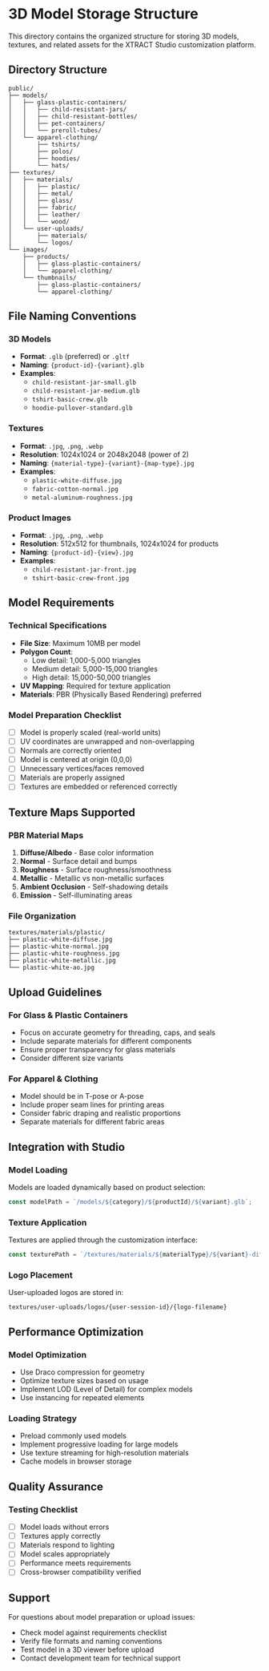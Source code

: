 # 3D Model Storage Structure

This directory contains the organized structure for storing 3D models, textures, and related assets for the XTRACT Studio customization platform.

## Directory Structure

```
public/
├── models/
│   ├── glass-plastic-containers/
│   │   ├── child-resistant-jars/
│   │   ├── child-resistant-bottles/
│   │   ├── pet-containers/
│   │   └── preroll-tubes/
│   └── apparel-clothing/
│       ├── tshirts/
│       ├── polos/
│       ├── hoodies/
│       └── hats/
├── textures/
│   ├── materials/
│   │   ├── plastic/
│   │   ├── metal/
│   │   ├── glass/
│   │   ├── fabric/
│   │   ├── leather/
│   │   └── wood/
│   └── user-uploads/
│       ├── materials/
│       └── logos/
└── images/
    ├── products/
    │   ├── glass-plastic-containers/
    │   └── apparel-clothing/
    └── thumbnails/
        ├── glass-plastic-containers/
        └── apparel-clothing/
```

## File Naming Conventions

### 3D Models
- **Format**: `.glb` (preferred) or `.gltf`
- **Naming**: `{product-id}-{variant}.glb`
- **Examples**:
  - `child-resistant-jar-small.glb`
  - `child-resistant-jar-medium.glb`
  - `tshirt-basic-crew.glb`
  - `hoodie-pullover-standard.glb`

### Textures
- **Format**: `.jpg`, `.png`, `.webp`
- **Resolution**: 1024x1024 or 2048x2048 (power of 2)
- **Naming**: `{material-type}-{variant}-{map-type}.jpg`
- **Examples**:
  - `plastic-white-diffuse.jpg`
  - `fabric-cotton-normal.jpg`
  - `metal-aluminum-roughness.jpg`

### Product Images
- **Format**: `.jpg`, `.png`, `.webp`
- **Resolution**: 512x512 for thumbnails, 1024x1024 for products
- **Naming**: `{product-id}-{view}.jpg`
- **Examples**:
  - `child-resistant-jar-front.jpg`
  - `tshirt-basic-crew-front.jpg`

## Model Requirements

### Technical Specifications
- **File Size**: Maximum 10MB per model
- **Polygon Count**: 
  - Low detail: 1,000-5,000 triangles
  - Medium detail: 5,000-15,000 triangles
  - High detail: 15,000-50,000 triangles
- **UV Mapping**: Required for texture application
- **Materials**: PBR (Physically Based Rendering) preferred

### Model Preparation Checklist
- [ ] Model is properly scaled (real-world units)
- [ ] UV coordinates are unwrapped and non-overlapping
- [ ] Normals are correctly oriented
- [ ] Model is centered at origin (0,0,0)
- [ ] Unnecessary vertices/faces removed
- [ ] Materials are properly assigned
- [ ] Textures are embedded or referenced correctly

## Texture Maps Supported

### PBR Material Maps
1. **Diffuse/Albedo** - Base color information
2. **Normal** - Surface detail and bumps
3. **Roughness** - Surface roughness/smoothness
4. **Metallic** - Metallic vs non-metallic surfaces
5. **Ambient Occlusion** - Self-shadowing details
6. **Emission** - Self-illuminating areas

### File Organization
```
textures/materials/plastic/
├── plastic-white-diffuse.jpg
├── plastic-white-normal.jpg
├── plastic-white-roughness.jpg
├── plastic-white-metallic.jpg
└── plastic-white-ao.jpg
```

## Upload Guidelines

### For Glass & Plastic Containers
- Focus on accurate geometry for threading, caps, and seals
- Include separate materials for different components
- Ensure proper transparency for glass materials
- Consider different size variants

### For Apparel & Clothing
- Model should be in T-pose or A-pose
- Include proper seam lines for printing areas
- Consider fabric draping and realistic proportions
- Separate materials for different fabric areas

## Integration with Studio

### Model Loading
Models are loaded dynamically based on product selection:
```typescript
const modelPath = `/models/${category}/${productId}/${variant}.glb`;
```

### Texture Application
Textures are applied through the customization interface:
```typescript
const texturePath = `/textures/materials/${materialType}/${variant}-diffuse.jpg`;
```

### Logo Placement
User-uploaded logos are stored in:
```
textures/user-uploads/logos/{user-session-id}/{logo-filename}
```

## Performance Optimization

### Model Optimization
- Use Draco compression for geometry
- Optimize texture sizes based on usage
- Implement LOD (Level of Detail) for complex models
- Use instancing for repeated elements

### Loading Strategy
- Preload commonly used models
- Implement progressive loading for large models
- Use texture streaming for high-resolution materials
- Cache models in browser storage

## Quality Assurance

### Testing Checklist
- [ ] Model loads without errors
- [ ] Textures apply correctly
- [ ] Materials respond to lighting
- [ ] Model scales appropriately
- [ ] Performance meets requirements
- [ ] Cross-browser compatibility verified

## Support

For questions about model preparation or upload issues:
- Check model against requirements checklist
- Verify file formats and naming conventions
- Test model in a 3D viewer before upload
- Contact development team for technical support
